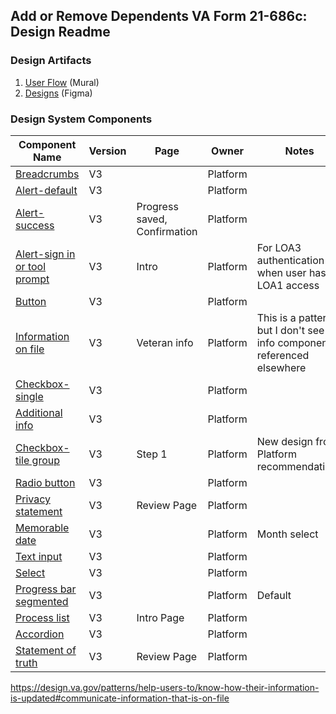## Add or Remove Dependents VA Form 21-686c: Design Readme

### Design Artifacts
1. [User Flow](https://app.mural.co/t/coforma8350/m/coforma8350/1693342568662/de8a4eb202d07e4802e1be45fe7f6a8f5d02128e?sender=u25797e1e73ca47c67e3c4331) (Mural)
2. [Designs](https://www.figma.com/file/7W55oNwdVXvXOTI9SaFzQ7/686c-Add-or-Remove-Dependents?type=design&node-id=8%3A9&mode=design&t=AcIv03oHGZlFDriH-1) (Figma)

### Design System Components

|Component Name|Version|Page|Owner|Notes|
|--------------|-------|----|-----|-----|
|[Breadcrumbs](https://design.va.gov/components/breadcrumbs#default)|V3||Platform||
|[Alert-default](https://design.va.gov/components/alert#informational-alert-aka-default)|V3| |Platform||
|[Alert-success](https://design.va.gov/components/alert#success-alert)|V3|Progress saved, Confirmation |Platform||
|[Alert-sign in or tool prompt](https://design.va.gov/components/alert#sign-in-or-tool-prompt)|V3|Intro|Platform|For LOA3 authentication when user has LOA1 access|
|[Button](https://design.va.gov/components/button/#examples---v3)|V3| |Platform| |
|[Information on file](https://design.va.gov/patterns/help-users-to/know-how-their-information-is-updated#communicate-information-that-is-on-file)|V3|Veteran info|Platform|This is a pattern but I don't see the info component referenced elsewhere|
|[Checkbox-single](https://design.va.gov/components/form/checkbox#examples---single---v3)|V3| |Platform| |
|[Additional info](https://design.va.gov/components/additional-info#default)|V3| |Platform| |
|[Checkbox-tile group](https://design.va.gov/components/form/checkbox#tile-1)|V3|Step 1|Platform|New design from Platform recommendations|
|[Radio button](https://design.va.gov/components/form/radio-button#default)|V3| |Platform| |
|[Privacy statement](https://design.va.gov/components/form/privacy-agreement#examples---v3)|V3|Review Page|Platform| |
|[Memorable date](https://design.va.gov/components/form/memorable-date#month-select)|V3| |Platform|Month select|
|[Text input](https://design.va.gov/components/form/text-input#examples---v3)|V3| |Platform| |
|[Select](https://design.va.gov/components/form/select#examples---v3)|V3| |Platform| |
|[Progress bar segmented](https://design.va.gov/components/form/progress-bar-segmented#default)|V3||Platform|Default|
|[Process list](https://design.va.gov/components/process-list#examples---v3)|V3|Intro Page|Platform| |
|[Accordion](https://design.va.gov/components/accordion#examples---v3)|V3||Platform||
|[Statement of truth](https://design.va.gov/components/form/statement-of-truth#examples---v3)|V3|Review Page|Platform| |
https://design.va.gov/patterns/help-users-to/know-how-their-information-is-updated#communicate-information-that-is-on-file
